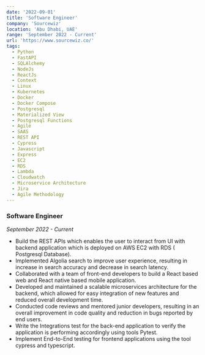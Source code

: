 ```yaml
---
date: '2022-09-01'
title: 'Software Engineer'
company: 'Sourcewiz'
location: 'Abu Dhabi, UAE'
range: 'September 2022 - Current'
url: 'https://www.sourcewiz.co/'
tags:
  - Python
  - FastAPI
  - SQLAlchemy
  - NodeJs
  - ReactJs
  - Context
  - Linux
  - Kubernetes
  - Docker
  - Docker Compose
  - Postgresql
  - Materialized View
  - Postgresql Functions
  - Agile
  - SAAS
  - REST API
  - Cypress
  - Javascript
  - Express
  - EC2
  - RDS
  - Lambda
  - Cloudwatch
  - Microservice Architecture
  - Jira
  - Agile Methodology
---
```


### Software Engineer

_September 2022 - Current_

>

- Build the REST APIs which enables the user to interact from UI with backend application which is deployed on AWS EC2 with RDS ( Postgresql Database).
- Implemented Algolia search to improve user experience, resulting in increase in search accuracy and decrease in search latency.
- Collaborated with a team of front-end developers to build a React based web and React native based mobile application.
- Developed and maintained a scalable microservices architecture for the backend, which allowed for easy integration of new features and reduced overall development time.
- Conducted code reviews and mentored junior developers, resulting in an overall improvement in code quality and reduction in bugs reported by end users.
- Write the Integrations test for the back-end application to verify the application is performing accordingly using tools Pytest.
- Implement End-to-End testing for frontend applications using the tool cypress and typescript.
